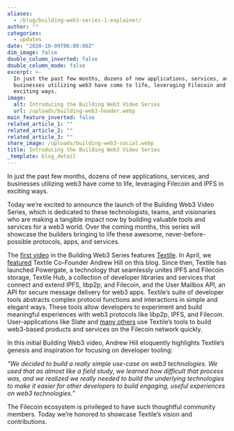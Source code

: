 ```yaml
---
aliases:
  - /blog/building-web3-series-1-explainer/
author: ""
categories:
  - updates
date: "2020-10-09T06:00:00Z"
dim_image: false
double_column_inverted: false
double_column_mode: false
excerpt: >-
  In just the past few months, dozens of new applications, services, and
  businesses utilizing web3 have come to life, leveraging Filecoin and IPFS in
  exciting ways.
image:
  alt: Introducing the Building Web3 Video Series
  url: /uploads/building-web3-header.webp
main_feature_inverted: false
related_article_1: ""
related_article_2: ""
related_article_3: ""
share_image: /uploads/building-web3-social.webp
title: Introducing the Building Web3 Video Series
_template: blog_detail
---
```


In just the past few months, dozens of new applications, services, and businesses utilizing web3 have come to life, leveraging Filecoin and IPFS in exciting ways.

Today we’re excited to announce the launch of the Building Web3 Video Series, which is dedicated to these technologists, teams, and visionaries who are making a tangible impact now by building valuable tools and services for a web3 world. Over the coming months, this series will showcase the builders bringing to life these awesome, never-before-possible protocols, apps, and services.

The [first video](https://www.youtube.com/watch?v=d1kpID1LSRE) in the Building Web3 Series features [Textile](http://textile.io/). In April, we [featured](https://filecoin.io/blog/community-andrew-hill-textile/) Textile Co-Founder Andrew Hill on this blog. Since then, Textile has launched Powergate, a technology that seamlessly unites IPFS and Filecoin storage, Textile Hub, a collection of developer libraries and services that connect and extend IPFS, libp2p, and Filecoin, and the User Mailbox API, an API for secure message delivery for web3 apps. Textile’s suite of developer tools abstracts complex protocol functions and interactions in simple and elegant ways. These tools allow developers to experiment and build meaningful experiences with web3 protocols like libp2p, IPFS, and Filecoin. User-applications like Slate and [many others](https://filecoin.io/blog/hackfs-finale/) use Textile’s tools to build web3-based products and services on the Filecoin network quickly.

In this initial Building Web3 video, Andrew Hill eloquently highlights Textile’s genesis and inspiration for focusing on developer tooling:

_“We decided to build a really simple use-case on web3 technologies. We used that as almost like a field study, we learned how difficult that process was, and we realized we really needed to build the underlying technologies to make it easier for other developers to build engaging, useful experiences on web3 technologies.”_

The Filecoin ecosystem is privileged to have such thoughtful community members. Today we’re honored to showcase Textile’s vision and contributions.
